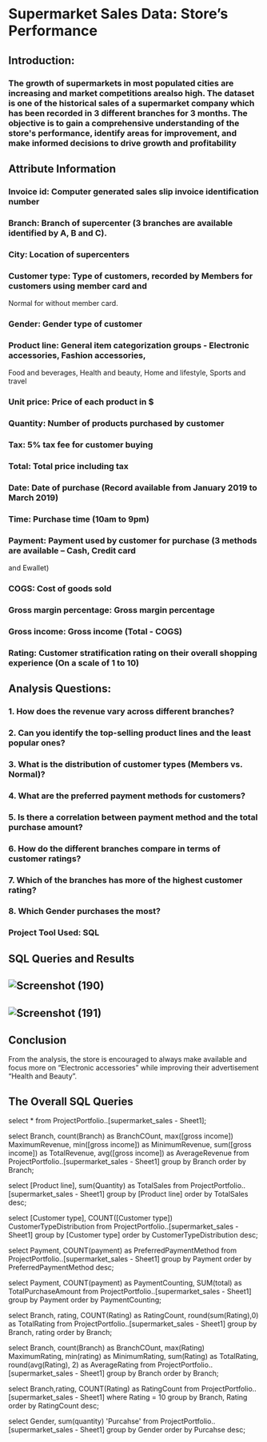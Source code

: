 # Supermarket Sales Data: Store’s Performance
## Introduction:
### The growth of supermarkets in most populated cities are increasing and market competitions arealso high. The dataset is one of the historical sales of a supermarket company which has been recorded in 3 different branches for 3 months. The objective is to gain a comprehensive understanding of the store's performance, identify areas for improvement, and make informed decisions to drive growth and profitability 
## Attribute Information
### Invoice id: Computer generated sales slip invoice identification number
### Branch: Branch of supercenter (3 branches are available identified by A, B and C).
### City: Location of supercenters
### Customer type: Type of customers, recorded by Members for customers using member card and
Normal for without member card.
### Gender: Gender type of customer
### Product line: General item categorization groups - Electronic accessories, Fashion accessories,
Food and beverages, Health and beauty, Home and lifestyle, Sports and travel
### Unit price: Price of each product in $
### Quantity: Number of products purchased by customer
### Tax: 5% tax fee for customer buying
### Total: Total price including tax
### Date: Date of purchase (Record available from January 2019 to March 2019)
### Time: Purchase time (10am to 9pm)
### Payment: Payment used by customer for purchase (3 methods are available – Cash, Credit card
and Ewallet)
### COGS: Cost of goods sold
### Gross margin percentage: Gross margin percentage
### Gross income: Gross income (Total - COGS)
### Rating: Customer stratification rating on their overall shopping experience (On a scale of 1 to 10)
## Analysis Questions:
### 1. How does the revenue vary across different branches? 
### 2. Can you identify the top-selling product lines and the least popular ones?
### 3. What is the distribution of customer types (Members vs. Normal)?
### 4. What are the preferred payment methods for customers?
### 5. Is there a correlation between payment method and the total purchase amount?
### 6. How do the different branches compare in terms of customer ratings?
### 7. Which of the branches has more of the highest customer rating?
### 8. Which Gender purchases the most?
### Project Tool Used: SQL
## SQL Queries and Results
## ![Screenshot (190)](https://github.com/quadri-usman/supermarket/assets/105228467/fd397b8f-a0f2-462b-8184-a843bbd480fb)
## ![Screenshot (191)](https://github.com/quadri-usman/supermarket/assets/105228467/96a8412e-a93f-490a-8480-e26a3ab6fa09)


## Conclusion
From the analysis, the store is encouraged to always make available and focus more on “Electronic accessories” while improving their advertisement “Health and Beauty”. 
## The Overall SQL Queries
select *
from ProjectPortfolio..[supermarket_sales - Sheet1];

select Branch, count(Branch) as BranchCOunt, max([gross income]) MaximumRevenue, 
min([gross income]) as MinimumRevenue, sum([gross income]) as TotalRevenue,
avg([gross income]) as AverageRevenue
from ProjectPortfolio..[supermarket_sales - Sheet1]
group by Branch 
order by Branch;

select [Product line], sum(Quantity) as TotalSales
from ProjectPortfolio..[supermarket_sales - Sheet1]
group by [Product line]
order by TotalSales desc;

select [Customer type], COUNT([Customer type]) CustomerTypeDistribution
from ProjectPortfolio..[supermarket_sales - Sheet1]
group by [Customer type]
order by CustomerTypeDistribution desc;

select Payment, COUNT(payment) as PreferredPaymentMethod
from ProjectPortfolio..[supermarket_sales - Sheet1]
group by Payment
order by PreferredPaymentMethod desc;

select Payment, COUNT(payment) as PaymentCounting, SUM(total) as TotalPurchaseAmount
from ProjectPortfolio..[supermarket_sales - Sheet1]
group by Payment
order by PaymentCounting;

select Branch, rating, COUNT(Rating) as RatingCount, round(sum(Rating),0) as TotalRating
from ProjectPortfolio..[supermarket_sales - Sheet1]
group by Branch, rating
order by Branch; 

select Branch, count(Branch) as BranchCOunt, max(Rating) MaximumRating, 
min(rating) as MinimumRating, sum(Rating) as TotalRating,
round(avg(Rating), 2) as AverageRating
from ProjectPortfolio..[supermarket_sales - Sheet1]
group by Branch 
order by Branch;

select Branch,rating, COUNT(Rating) as RatingCount
from ProjectPortfolio..[supermarket_sales - Sheet1]
where Rating = 10
group by Branch, Rating
order by RatingCount desc;

select Gender, sum(quantity) 'Purcahse'
from ProjectPortfolio..[supermarket_sales - Sheet1]
group by Gender
order by Purcahse desc;
